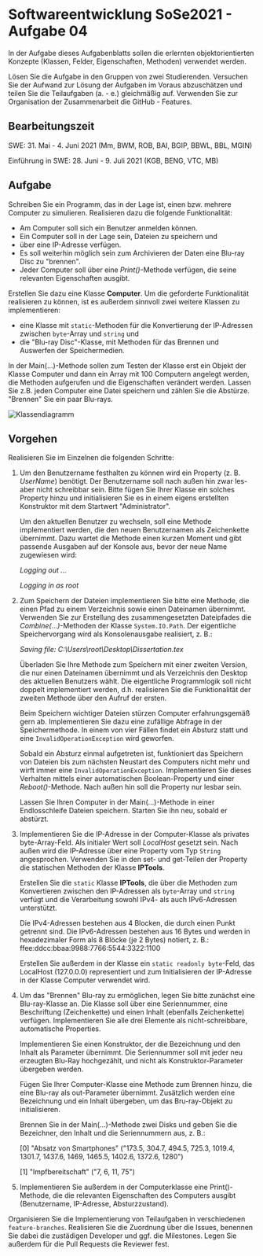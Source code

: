 # Softwareentwicklung SoSe2021 - Aufgabe 04

In der Aufgabe dieses Aufgabenblatts sollen die erlernten objektorientierten Konzepte  (Klassen, Felder, Eigenschaften, Methoden) verwendet werden.

Lösen Sie die Aufgabe in den Gruppen von zwei Studierenden. Versuchen Sie der Aufwand zur Lösung der Aufgaben im Voraus abzuschätzen und teilen Sie die Teilaufgaben (a. - e.) gleichmäßig auf. Verwenden Sie zur Organisation der Zusammenarbeit die GitHub - Features.

## Bearbeitungszeit

SWE: 31. Mai - 4. Juni 2021 (Mm, BWM, ROB, BAI, BGIP, BBWL, BBL, MGIN)

Einführung in SWE: 28. Juni - 9. Juli 2021 (KGB, BENG, VTC, MB)

## Aufgabe

Schreiben Sie ein Programm, das in der Lage ist, einen bzw. mehrere Computer zu simulieren. Realisieren dazu die folgende Funktionalität:

+ Am Computer soll sich ein Benutzer anmelden können.
+ Ein Computer soll in der Lage sein, Dateien zu speichern und
+ über eine IP-Adresse verfügen.
+ Es soll weiterhin möglich sein zum Archivieren der Daten eine Blu-ray Disc zu "brennen".
+ Jeder Computer soll über eine *Print()*-Methode verfügen, die seine relevanten Eigenschaften ausgibt.

Erstellen Sie dazu eine Klasse **Computer**. Um die geforderte Funktionalität realisieren zu können, ist es außerdem sinnvoll zwei weitere Klassen zu implementieren:

+ eine Klasse mit `static`-Methoden für die Konvertierung der IP-Adressen zwischen `byte`-Array und `string` und
+ die "Blu-ray Disc"-Klasse, mit Methoden für das Brennen und Auswerfen der Speichermedien.

In der Main(...)-Methode sollen zum Testen der Klasse erst ein Objekt der Klasse Computer und dann ein Array mit 100 Computern angelegt werden, die Methoden aufgerufen und die Eigenschaften verändert werden. Lassen Sie z.B. jeden Computer eine Datei speichern und zählen Sie die Abstürze. "Brennen" Sie ein paar Blu-rays.

![Klassendiagramm](http://www.plantuml.com/plantuml/png/fPF1Qy8m5CRl-IjoJDcy3Gz5nEaO2ZAATgUnmslxfeKq6KbQ4V5_twkjmNLKn5rIalo-bozzNoRMWN5b8LagmLe-qyLtwT2m0-ESF_1tY-OD2kGXjyxaQiD7emswyPZnq_vwbxjqMrD2uUvCXmqRaAhIUTQoSx0p0tQB6QqdMijkBQZmDPSelcZeAzF18d3R5dlartKhf3ETwAmkekSiCsZjdnlIrrwucvP6JMLfO2ya92ZzgQbM3fNpy-G4nReMXAH0cdKEZOZiEl6_Ngn0PM4zw29WHzvsPX75MalB3Yr-i0vSdXx9fa78j99xyhpKASYvjivVfulx2yTwVG84DFCmsJly-0okAAkdVsY7zseRFDRUkQX0bfTTRYhqwyZtlShX3KglQtia0iQERTkQoFYkhT7a81SlLA2a37HUmB8ELjzJcpKvwzk-8Pi1kMBdcF71OEn3zMknjJn1bPM5_040)

## Vorgehen

Realisieren Sie im Einzelnen die folgenden Schritte:

1. Um den Benutzername festhalten zu können wird ein Property (z. B. *UserName*) benötigt. Der Benutzername soll nach außen hin zwar les- aber nicht schreibbar sein. Bitte fügen Sie Ihrer Klasse ein solches Property hinzu und initialisieren Sie es in einem eigens erstellten Konstruktor mit dem Startwert "Administrator".

    Um den aktuellen Benutzer zu wechseln, soll eine Methode implementiert werden, die den neuen Benutzernamen als Zeichenkette übernimmt. Dazu wartet die Methode einen kurzen Moment und gibt passende Ausgaben auf der Konsole aus, bevor der neue Name zugewiesen wird:

      *Logging out ...*

      *Logging in as root*

2. Zum Speichern der Dateien implementieren Sie bitte eine Methode, die einen Pfad zu einem Verzeichnis sowie einen Dateinamen übernimmt. Verwenden Sie zur Erstellung des zusammengesetzten Dateipfades die *Combine(...)*-Methoden der Klasse `System.IO.Path`. Der eigentliche Speichervorgang wird als Konsolenausgabe realisiert, z. B.:

      *Saving file: C:\Users\root\Desktop\Dissertation.tex*

    Überladen Sie Ihre Methode zum Speichern mit einer zweiten Version, die nur einen Dateinamen übernimmt und als Verzeichnis den Desktop des aktuellen Benutzers wählt. Die eigentliche Programmlogik soll nicht doppelt implementiert werden, d.h. realisieren Sie die Funktionalität der zweiten Methode über den Aufruf der ersten.

    Beim Speichern wichtiger Dateien stürzen Computer erfahrungsgemäß gern ab. Implementieren Sie dazu eine zufällige Abfrage in der Speichermethode. In einem von vier Fällen findet ein Absturz statt und eine `InvalidOperationException` wird geworfen.

    Sobald ein Absturz einmal aufgetreten ist, funktioniert das Speichern von Dateien bis zum nächsten Neustart des Computers nicht mehr und wirft immer eine `InvalidOperationException`. Implementieren Sie dieses Verhalten mittels einer automatischen Boolean-Property und einer *Reboot()*-Methode. Nach außen hin soll die Property nur lesbar sein.

    Lassen Sie Ihren Computer in der Main(...)-Methode in einer Endlosschleife Dateien speichern. Starten Sie ihn neu, sobald er abstürzt.

3.  Implementieren Sie die IP-Adresse in der Computer-Klasse als privates byte-Array-Feld. Als initialer Wert soll *LocalHost* gesetzt sein. Nach außen wird die IP-Adresse über eine Property vom Typ `String` angesprochen. Verwenden Sie in den set- und get-Teilen der Property die statischen Methoden der Klasse **IPTools**.

    Erstellen Sie die `static` Klasse **IPTools**, die über die Methoden zum Konvertieren zwischen den IP-Adressen als `byte`-Array und `string` verfügt und die Verarbeitung sowohl IPv4- als auch IPv6-Adressen unterstützt.

    Die IPv4-Adressen bestehen aus 4 Blocken, die durch einen Punkt getrennt sind. Die IPv6-Adressen bestehen aus 16 Bytes und werden in hexadezimaler Form als 8 Blöcke (je 2 Bytes) notiert, z. B.: ffee:ddcc:bbaa:9988:7766:5544:3322:1100

    Erstellen Sie außerdem in der Klasse ein `static readonly byte`-Feld, das LocalHost (127.0.0.0) representiert und zum Initialisieren der IP-Adresse in der Klasse Computer verwendet wird.


4. Um das "Brennen" Blu-ray zu ermöglichen, legen Sie bitte zunächst eine Blu-ray-Klasse an. Die Klasse soll über eine Seriennummer, eine Beschriftung (Zeichenkette) und einen Inhalt (ebenfalls Zeichenkette) verfügen. Implementieren Sie alle drei Elemente als nicht-schreibbare, automatische Properties.

    Implementieren Sie einen Konstruktor, der die Bezeichnung und den Inhalt als Parameter übernimmt. Die Seriennummer soll mit jeder neu erzeugten Blu-Ray hochgezählt, und nicht als Konstruktor-Parameter übergeben werden.

    Fügen Sie Ihrer Computer-Klasse eine Methode zum Brennen hinzu, die eine Blu-ray als out-Parameter übernimmt. Zusätzlich werden eine Bezeichnung und ein Inhalt übergeben, um das Bru-ray-Objekt zu initialisieren.

    Brennen Sie in der Main(...)-Methode zwei Disks und geben Sie die Bezeichner, den Inhalt und die Seriennummern aus, z. B.:

      [0] "Absatz von Smartphones" ("173.5, 304.7, 494.5, 725.3, 1019.4, 1301.7, 1437.6, 1469, 1465.5, 1402.6, 1372.6, 1280")

      [1] "Impfbereitschaft" ("7, 6, 11, 75")

5. Implementieren Sie außerdem in der Computerklasse eine Print()-Methode, die die relevanten Eigenschaften des Computers ausgibt (Benutzername, IP-Adresse, Absturzzustand).

Organisieren Sie die Implementierung von Teilaufgaben in verschiedenen `feature-branches`. Realisieren Sie die Zuordnung über die Issues, benennen Sie dabei die zustädigen Developer und ggf. die Milestones. Legen Sie außerdem für die Pull Requests die Reviewer fest.

